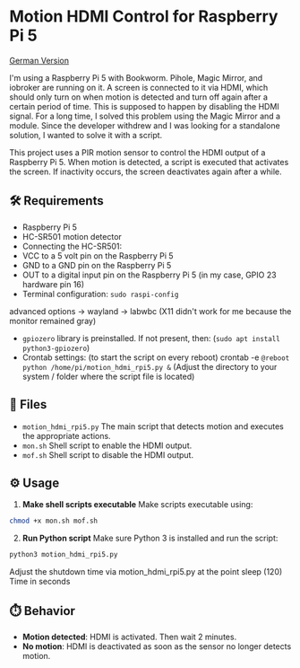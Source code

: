 # Motion HDMI Control for Raspberry Pi 5
[German Version](https://github.com/DorSusu/motion-sensor-rpi5/blob/main/README-DE.md)

I'm using a Raspberry Pi 5 with Bookworm. Pihole, Magic Mirror, and iobroker are running on it. A screen is connected to it via HDMI, which should only turn on when motion is detected and turn off again after a certain period of time. This is supposed to happen by disabling the HDMI signal. For a long time, I solved this problem using the Magic Mirror and a module. Since the developer withdrew and I was looking for a standalone solution, I wanted to solve it with a script.

This project uses a PIR motion sensor to control the HDMI output of a Raspberry Pi 5. When motion is detected, a script is executed that activates the screen. If inactivity occurs, the screen deactivates again after a while.

## 🛠️ Requirements

- Raspberry Pi 5
- HC-SR501 motion detector
- Connecting the HC-SR501:
- VCC to a 5 volt pin on the Raspberry Pi 5
- GND to a GND pin on the Raspberry Pi 5
- OUT to a digital input pin on the Raspberry Pi 5 (in my case, GPIO 23 hardware pin 16)
- Terminal configuration: ```sudo raspi-config```

advanced options -> wayland -> labwbc (X11 didn't work for me because the monitor remained gray)
- `gpiozero` library is preinstalled. If not present, then: (`sudo apt install python3-gpiozero`)
- Crontab settings: (to start the script on every reboot)
crontab -e
```@reboot python /home/pi/motion_hdmi_rpi5.py &```
(Adjust the directory to your system / folder where the script file is located)

## 📁 Files

- `motion_hdmi_rpi5.py`
The main script that detects motion and executes the appropriate actions.
- `mon.sh`
Shell script to enable the HDMI output.
- `mof.sh`
Shell script to disable the HDMI output.

## ⚙️ Usage

1. **Make shell scripts executable**
Make scripts executable using:

```bash
chmod +x mon.sh mof.sh
```

2. **Run Python script**
Make sure Python 3 is installed and run the script:

```bash
python3 motion_hdmi_rpi5.py
```
Adjust the shutdown time via motion_hdmi_rpi5.py at the point sleep (120) Time in seconds

## ⏱️ Behavior

- **Motion detected**: HDMI is activated. Then wait 2 minutes.
- **No motion**: HDMI is deactivated as soon as the sensor no longer detects motion.
